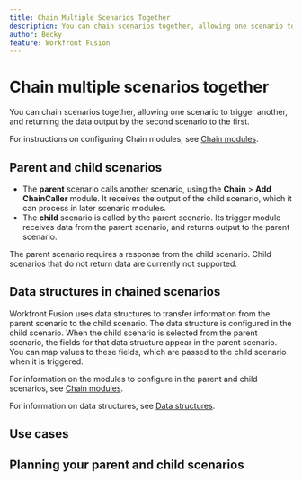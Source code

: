 ```yaml
---
title: Chain Multiple Scenarios Together
description: You can chain scenarios together, allowing one scenario to trigger another, and returning the data output by the second scenario to the first.
author: Becky
feature: Workfront Fusion
---
```


# Chain multiple scenarios together

You can chain scenarios together, allowing one scenario to trigger another, and returning the data output by the second scenario to the first. <!--This allows you to ???-->

<!--This article will be about the concept and use cases-->

For instructions on configuring Chain modules, see [Chain modules](/help/workfront-fusion/references/apps-and-modules/tools-and-transformers/chain-modules.md).

## Parent and child scenarios

* The **parent** scenario calls another scenario, using the **Chain** > **Add ChainCaller** module. It receives the output of the child scenario, which it can process in later scenario modules. 
* The **child** scenario is called by the parent scenario. Its trigger module receives data from the parent scenario, and returns output to the parent scenario.

The parent scenario requires a response from the child scenario. Child scenarios that do not return data are currently not supported.

## Data structures in chained scenarios

Workfront Fusion uses data structures to transfer information from the parent scenario to the child scenario. The data structure is configured in the child scenario. When the child scenario is selected from the parent scenario, the fields for that data structure appear in the parent scenario. You can map values to these fields, which are passed to the child scenario when it is triggered.

For information on the modules to configure in the parent and child scenarios, see [Chain modules](/help/workfront-fusion/references/apps-and-modules/tools-and-transformers/chain-modules.md).

For information on data structures, see [Data structures](/help/workfront-fusion/references/mapping-panel/data-types/data-structures.md).


## Use cases

## Planning your parent and child scenarios



